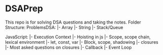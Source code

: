 # DSAPrep
This repo is for solving DSA questions and taking the notes.
Folder Structure:
ProblemsDSA:
    |- Array
    |- String
    |- Stack/Queue

JavaScript:
    |- Execution Context
    |- Hoisting in js
    |- Scope, scope chain, lexical environment
    |- let, const, var
    |- Block, scope, shadowing
    |- closures
    |- Most asked questions on closures
    |- Callback
    |- Event Loop